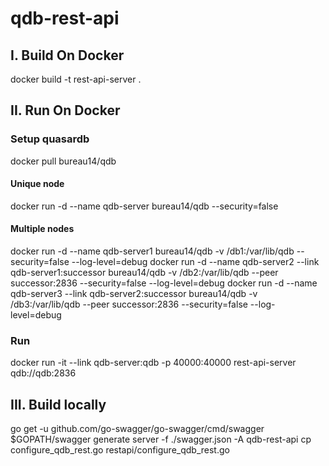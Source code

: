 # qdb-rest-api

## I. Build On Docker
docker build -t rest-api-server .

## II. Run On Docker
### Setup quasardb
docker pull bureau14/qdb

#### Unique node
docker run -d --name qdb-server bureau14/qdb --security=false

#### Multiple nodes
docker run -d --name qdb-server1 bureau14/qdb -v /db1:/var/lib/qdb --security=false --log-level=debug
docker run -d --name qdb-server2 --link qdb-server1:successor bureau14/qdb -v /db2:/var/lib/qdb --peer successor:2836 --security=false --log-level=debug
docker run -d --name qdb-server3 --link qdb-server2:successor bureau14/qdb -v /db3:/var/lib/qdb --peer successor:2836 --security=false --log-level=debug

### Run
docker run -it --link qdb-server:qdb -p 40000:40000 rest-api-server qdb://qdb:2836

## III. Build locally
go get -u github.com/go-swagger/go-swagger/cmd/swagger
$GOPATH/swagger generate server -f ./swagger.json -A qdb-rest-api
cp configure_qdb_rest.go restapi/configure_qdb_rest.go